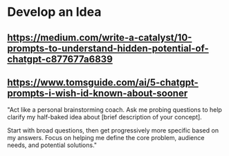 # Develop an Idea


## https://medium.com/write-a-catalyst/10-prompts-to-understand-hidden-potential-of-chatgpt-c877677a6839


## https://www.tomsguide.com/ai/5-chatgpt-prompts-i-wish-id-known-about-sooner

"Act like a personal brainstorming coach. Ask me probing questions to help clarify my half-baked idea about [brief description of your concept].

Start with broad questions, then get progressively more specific based on my answers. Focus on helping me define the core problem, audience needs, and potential solutions."